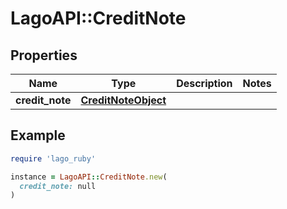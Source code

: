 # LagoAPI::CreditNote

## Properties

| Name | Type | Description | Notes |
| ---- | ---- | ----------- | ----- |
| **credit_note** | [**CreditNoteObject**](CreditNoteObject.md) |  |  |

## Example

```ruby
require 'lago_ruby'

instance = LagoAPI::CreditNote.new(
  credit_note: null
)
```

